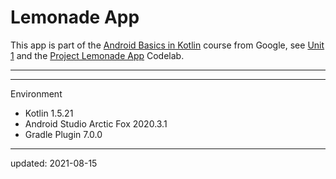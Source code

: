 Lemonade App
============

This app is part of the [Android Basics in Kotlin] course from Google, see [Unit 1] and the [Project Lemonade App] Codelab.

----

[Android Basics in Kotlin]: https://developer.android.com/courses/android-basics-kotlin/course
[Unit 1]: https://developer.android.com/courses/android-basics-kotlin/unit-1
[Project Lemonade App]: https://developer.android.com/codelabs/basic-android-kotlin-training-project-lemonade

----

Environment

- Kotlin 1.5.21
- Android Studio Arctic Fox 2020.3.1
- Gradle Plugin 7.0.0

----

updated: 2021-08-15
